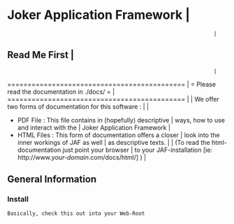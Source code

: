 # Joker Application Framework                                         |
                                                                      |
## Read Me First                                                      |
                                                                      |
============================================                          |
= Please read the documentation in ./docs/ =                          |
============================================                          |
                                                                      |
We offer two forms of documentation for this software :               |
                                                                      |
 * PDF File : This file contains in (hopefully) descriptive           |
              ways, how to use and interact with the                  |
              Joker Application Framework                             |
 * HTML Files : This form of documentation offers a closer            |
                look into the inner workings of JAF as well           |
                as descriptive texts.                                 |
                                                                      |
(To read the html-documentation just point your browser               |
to your JAF-installation [ie: http://www._your-domain_.com/docs/html/] )
                                                                      |
## General Information

### Install

    Basically, check this out into your Web-Root